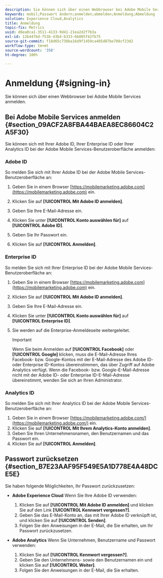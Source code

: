```yaml
---
description: Sie können sich über einen Webbrowser bei Adobe Mobile Services anmelden.
keywords: mobil;Passwort ändern;anmelden;abmelden;Anmeldung;Abmeldung
solution: Experience Cloud,Analytics
title: Anmeldung
topic-fix: Metrics
uuid: d6ea0ca1-3511-4133-9d41-21ea2d2f7b3a
exl-id: 12b447bd-f53b-43b4-b333-6b805f42fb75
source-git-commit: f18d65c738ba16d9f1459ca485d87be708cf23d2
workflow-type: tm+mt
source-wordcount: '358'
ht-degree: 100%

---
```


# Anmeldung {#signing-in}

Sie können sich über einen Webbrowser bei Adobe Mobile Services anmelden.

## Bei Adobe Mobile Services anmelden {#section_09ACF2A8FBA44BAEA8EC86604C2A5F30}

Sie können sich mit Ihrer Adobe ID, Ihrer Enterprise ID oder Ihrer Analytics ID bei der Adobe Mobile Services-Benutzeroberfläche anmelden:

### Adobe ID

So melden Sie sich mit Ihrer Adobe ID bei der Adobe Mobile Services-Benutzeroberfläche an:

1. Geben Sie in einem Browser [https://mobilemarketing.adobe.com](https://mobilemarketing.adobe.com) ein.
1. Klicken Sie auf **[!UICONTROL Mit Adobe ID anmelden]**.
1. Geben Sie Ihre E-Mail-Adresse ein.
1. Klicken Sie unter **[!UICONTROL Konto auswählen für]** auf **[!UICONTROL Adobe ID]**.

1. Geben Sie Ihr Passwort ein.
1. Klicken Sie auf **[!UICONTROL Anmelden]**.


### Enterprise ID

So melden Sie sich mit Ihrer Enterprise ID bei der Adobe Mobile Services-Benutzeroberfläche an:

1. Geben Sie in einem Browser [https://mobilemarketing.adobe.com](https://mobilemarketing.adobe.com) ein.
1. Klicken Sie auf **[!UICONTROL Mit Adobe ID anmelden]**.
1. Geben Sie Ihre E-Mail-Adresse ein.
1. Klicken Sie unter **[!UICONTROL Konto auswählen für]** auf **[!UICONTROL Enterprise ID]**.

1. Sie werden auf die Enterprise-Anmeldeseite weitergeleitet.

   >[!IMPORTANT]
   >
   >Wenn Sie beim Anmelden auf **[!UICONTROL Facebook]** oder **[!UICONTROL Google]** klicken, muss die E-Mail-Adresse Ihres Facebook- bzw. Google-Kontos mit der E-Mail-Adresse des Adobe ID- oder Enterprise ID-Kontos übereinstimmen, das über Zugriff auf Adobe Analytics verfügt. Wenn die Facebook- bzw. Google-E-Mail-Adresse nicht mit der Adobe ID- oder Enterprise ID-E-Mail-Adresse übereinstimmt, wenden Sie sich an Ihren Administrator.

### Analytics ID

So melden Sie sich mit Ihrer Analytics ID bei der Adobe Mobile Services-Benutzeroberfläche an:

1. Geben Sie in einem Browser [https://mobilemarketing.adobe.com/](https://mobilemarketing.adobe.com/) ein.
1. Klicken Sie auf **[!UICONTROL Mit Ihrem Analytics-Konto anmelden]**.
1. Geben Sie Ihren Unternehmensnamen, den Benutzernamen und das Passwort ein.
1. Klicken Sie auf **[!UICONTROL Anmelden]**.

## Passwort zurücksetzen {#section_B7E23AAF95F549E5A1D778E4A48DCE5E}

Sie haben folgende Möglichkeiten, Ihr Passwort zurückzusetzen:

* **Adobe Experience Cloud** Wenn Sie Ihre Adobe ID verwenden:

   1. Klicken Sie auf **[!UICONTROL Mit Adobe ID anmelden]** und klicken Sie auf den Link **[!UICONTROL Kennwort vergessen?]**.
   1. Geben Sie das E-Mail-Konto an, das mit Ihrer Adobe ID verknüpft ist, und klicken Sie auf **[!UICONTROL Senden]**.
   1. Folgen Sie den Anweisungen in der E-Mail, die Sie erhalten, um Ihr Passwort zurückzusetzen.

* **Adobe Analytics** Wenn Sie Unternehmen, Benutzername und Passwort verwenden:

   1. Klicken Sie auf **[!UICONTROL Kennwort vergessen?]**.
   1. Geben Sie den Unternehmens- sowie den Benutzernamen ein und klicken Sie auf **[!UICONTROL Weiter]**.
   1. Folgen Sie den Anweisungen in der E-Mail, die Sie erhalten.
